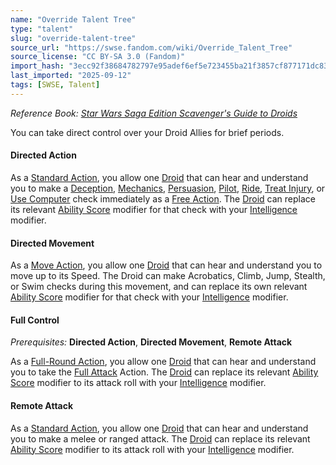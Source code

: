 ```yaml
---
name: "Override Talent Tree"
type: "talent"
slug: "override-talent-tree"
source_url: "https://swse.fandom.com/wiki/Override_Talent_Tree"
source_license: "CC BY-SA 3.0 (Fandom)"
import_hash: "3ecc92f38684782797e95adef6ef5e723455ba21f3857cf877171dc83e5f6d63"
last_imported: "2025-09-12"
tags: [SWSE, Talent]
---
```

*Reference Book: [Star Wars Saga Edition Scavenger's Guide to Droids](https://swse.fandom.com/wiki/Star_Wars_Saga_Edition_Scavenger's_Guide_to_Droids)*

You can take direct control over your Droid Allies for brief periods.

#### **Directed Action**
As a [Standard Action](https://swse.fandom.com/wiki/Standard_Action), you allow one [Droid](https://swse.fandom.com/wiki/Droid) that can hear and understand you to make a [Deception](https://swse.fandom.com/wiki/Deception), [Mechanics](https://swse.fandom.com/wiki/Mechanics), [Persuasion](https://swse.fandom.com/wiki/Persuasion), [Pilot](https://swse.fandom.com/wiki/Pilot), [Ride](https://swse.fandom.com/wiki/Ride), [Treat Injury](https://swse.fandom.com/wiki/Treat_Injury), or [Use Computer](https://swse.fandom.com/wiki/Use_Computer) check immediately as a [Free Action](https://swse.fandom.com/wiki/Free_Action). The [Droid](https://swse.fandom.com/wiki/Droid) can replace its relevant [Ability Score](https://swse.fandom.com/wiki/Ability_Score) modifier for that check with your [Intelligence](https://swse.fandom.com/wiki/Intelligence) modifier.

#### **Directed Movement**
As a [Move Action](https://swse.fandom.com/wiki/Move_Action), you allow one [Droid](https://swse.fandom.com/wiki/Droid) that can hear and understand you to move up to its Speed. The Droid can make Acrobatics, Climb, Jump, Stealth, or Swim checks during this movement, and can replace its own relevant [Ability Score](https://swse.fandom.com/wiki/Ability_Score) modifier for that check with your [Intelligence](https://swse.fandom.com/wiki/Intelligence) modifier.

#### **Full Control**
*Prerequisites:* **Directed Action**, **Directed Movement**, **Remote Attack**

As a [Full-Round Action](https://swse.fandom.com/wiki/Full-Round_Action), you allow one [Droid](https://swse.fandom.com/wiki/Droid) that can hear and understand you to take the [Full Attack](https://swse.fandom.com/wiki/Full_Attack) Action. The [Droid](https://swse.fandom.com/wiki/Droid) can replace its relevant [Ability Score](https://swse.fandom.com/wiki/Ability_Score) modifier to its attack roll with your [Intelligence](https://swse.fandom.com/wiki/Intelligence) modifier.

#### **Remote Attack**
As a [Standard Action](https://swse.fandom.com/wiki/Standard_Action), you allow one [Droid](https://swse.fandom.com/wiki/Droid) that can hear and understand you to make a melee or ranged attack. The [Droid](https://swse.fandom.com/wiki/Droid) can replace its relevant [Ability Score](https://swse.fandom.com/wiki/Ability_Score) modifier to its attack roll with your [Intelligence](https://swse.fandom.com/wiki/Intelligence) modifier.